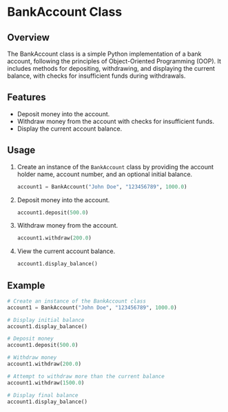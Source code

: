 # BankAccount Class

## Overview

The BankAccount class is a simple Python implementation of a bank account, following the principles of Object-Oriented Programming (OOP). It includes methods for depositing, withdrawing, and displaying the current balance, with checks for insufficient funds during withdrawals.

## Features

- Deposit money into the account.
- Withdraw money from the account with checks for insufficient funds.
- Display the current account balance.

## Usage

1. Create an instance of the `BankAccount` class by providing the account holder name, account number, and an optional initial balance.

    ```python
    account1 = BankAccount("John Doe", "123456789", 1000.0)
    ```

2. Deposit money into the account.

    ```python
    account1.deposit(500.0)
    ```

3. Withdraw money from the account.

    ```python
    account1.withdraw(200.0)
    ```

4. View the current account balance.

    ```python
    account1.display_balance()
    ```

## Example

```python
# Create an instance of the BankAccount class
account1 = BankAccount("John Doe", "123456789", 1000.0)

# Display initial balance
account1.display_balance()

# Deposit money
account1.deposit(500.0)

# Withdraw money
account1.withdraw(200.0)

# Attempt to withdraw more than the current balance
account1.withdraw(1500.0)

# Display final balance
account1.display_balance()
